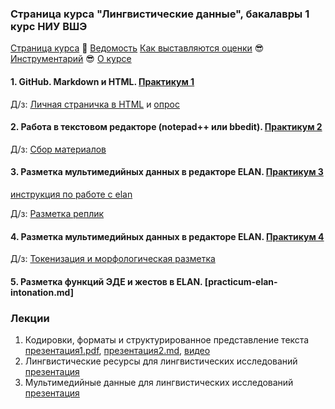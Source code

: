 ### Страница курса "Лингвистические данные", бакалавры 1 курс НИУ ВШЭ

<a href="https://olesar.github.io/lingdata">Страница курса</a> &#129303; [Ведомость](https://docs.google.com/spreadsheets/d/1rsjI5ONFNfiAN2ll7MJ1pyMYcBRJbycAHouHODOOFCo/edit?usp=sharing) [Как выставляются оценки](about-grades.md) &#128526; [Инструментарий](about-tools.md) &#128526; [О курсе](about.md)   

#### 1. GitHub. Markdown и HTML. [Практикум 1](practicum_github.md)

Д/з: [Личная страничка в HTML](https://github.com/olesar/lingdata/blob/gh-pages/hw5-html.md) и [опрос](https://forms.gle/usJAEBqRDJVdQ6DK6)

#### 2. Работа в текстовом редакторе (notepad++ или bbedit). [Практикум 2](practicum-notepadplusplus.md)
Д/з: [Сбор материалов](https://github.com/olesar/lingdata/blob/gh-pages/hw2-getdata.md)  

#### 3. Разметка мультимедийных данных в редакторе ELAN. [Практикум 3](practicum-elan.md)

[инструкция по работе с elan](http://www.mpi.nl/tools/elan/tp/how-to/ELAN_handout_Russian.pdf)

Д/з: [Разметка реплик](https://github.com/olesar/lingdata/blob/gh-pages/hw3-metadata-transcripts.md)


#### 4. Разметка мультимедийных данных в редакторе ELAN. [Практикум 4](practicum-elan-textgrid.md)

Д/з: [Токенизация и морфологическая разметка](https://github.com/olesar/lingdata/blob/gh-pages/hw4-elan-tokens.md)  

#### 5. Разметка функций ЭДЕ и жестов в ELAN. [practicum-elan-intonation.md]  



### Лекции

1. Кодировки, форматы и структурированное представление текста [презентация1.pdf](1TextFormats1.pdf), [презентация2.md](2TextFormats.md), [видео](https://disk.yandex.ru/i/ziADAK8GTQnDVA)
2. Лингвистические ресурсы для лингвистических исследований [презентация](2LingResources.pdf)
3. Мультимедийные данные для лингвистических исследований [презентация](3Multimedia.pdf)  

